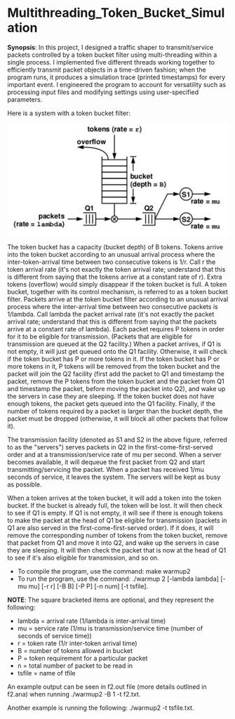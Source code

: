 # Multithreading_Token_Bucket_Simulation
 
**Synopsis**:
In this project, I designed a traffic shaper to transmit/service packets controlled by a token bucket filter using multi-threading within a single process. I implemented five different threads working together to efficiently transmit packet objects in a time-driven fashion; when the program runs, it produces a simulation trace (printed timestamps) for every important event. I engineered the program to account for versatility such as processing input files and modifying settings using user-specified parameters.

Here is a system with a token bucket filter:

![Example](tokenbucket.png)

The token bucket has a capacity (bucket depth) of B tokens. Tokens arrive into the token bucket according to an unusual arrival process where the inter-token-arrival time between two consecutive tokens is 1/r. Call r the token arrival rate (it's not exactly the token arrival rate; understand that this is different from saying that the tokens arrive at a constant rate of r). Extra tokens (overflow) would simply disappear if the token bucket is full. A token bucket, together with its control mechanism, is referred to as a token bucket filter. Packets arrive at the token bucket filter according to an unusual arrival process where the inter-arrival time between two consecutive packets is 1/lambda. Call lambda the packet arrival rate (it's not exactly the packet arrival rate; understand that this is different from saying that the packets arrive at a constant rate of lambda). Each packet requires P tokens in order for it to be eligible for transmission. (Packets that are eligible for transmission are queued at the Q2 facility.) When a packet arrives, if Q1 is not empty, it will just get queued onto the Q1 facility. Otherwise, it will check if the token bucket has P or more tokens in it. If the token bucket has P or more tokens in it, P tokens will be removed from the token bucket and the packet will join the Q2 facility (first add the packet to Q1 and timestamp the packet, remove the P tokens from the token bucket and the packet from Q1 and timestamp the packet, before moving the packet into Q2), and wake up the servers in case they are sleeping. If the token bucket does not have enough tokens, the packet gets queued into the Q1 facility. Finally, if the number of tokens required by a packet is larger than the bucket depth, the packet must be dropped (otherwise, it will block all other packets that follow it). 

The transmission facility (denoted as S1 and S2 in the above figure, referred to as the "servers") serves packets in Q2 in the first-come-first-served order and at a transmission/service rate of mu per second. When a server becomes available, it will dequeue the first packet from Q2 and start transmitting/servicing the packet. When a packet has received 1/mu seconds of service, it leaves the system. The servers will be kept as busy as possible.

When a token arrives at the token bucket, it will add a token into the token bucket. If the bucket is already full, the token will be lost. It will then check to see if Q1 is empty. If Q1 is not empty, it will see if there is enough tokens to make the packet at the head of Q1 be eligible for transmission (packets in Q1 are also served in the first-come-first-served order). If it does, it will remove the corresponding number of tokens from the token bucket, remove that packet from Q1 and move it into Q2, and wake up the servers in case they are sleeping. It will then check the packet that is now at the head of Q1 to see if it's also eligible for transmission, and so on.


- To compile the program, use the command: make warmup2
- To run the program, use the command: ./warmup 2 [-lambda lambda] [-mu mu] [-r r] [-B B] [-P P] [-n num] [-t tsfile]. 

**NOTE**: The square bracketed items are optional, and they represent the following:
- lambda = arrival rate (1/lambda is inter-arrival time)
- mu = service rate (1/mu is transmission/service time (number of seconds of service time))
- r = token rate (1/r inter-token arrival time)
- B = number of tokens allowed in bucket
- P = token requirement for a particular packet
- n = total number of packet to be read in
- tsfile = name of tfile

An example output can be seen in f2.out file (more details outlined in f2.ana) when running ./warmup2 -B 1 -t f2.txt.

Another example is running the following: ./warmup2 -t tsfile.txt.
